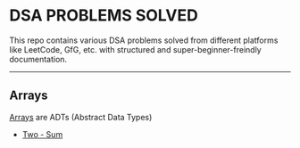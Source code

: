 # DSA PROBLEMS SOLVED

This repo contains various DSA problems solved from different platforms like LeetCode, GfG, etc. with structured and super-beginner-freindly documentation.


---


## Arrays

[Arrays](https://github.com/Aditya-354/Interesting-DSA-Problems/tree/main/Arrays) are ADTs (Abstract Data Types)
- [Two - Sum](https://github.com/Aditya-354/Interesting-DSA-Problems/blob/main/Arrays/TwoSum.cpp)

